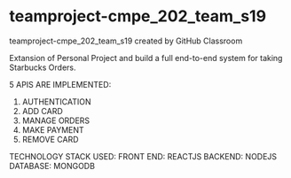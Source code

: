 # teamproject-cmpe_202_team_s19
teamproject-cmpe_202_team_s19 created by GitHub Classroom

Extansion of  Personal Project and build a full end-to-end system for taking Starbucks Orders. 


5 APIS ARE IMPLEMENTED:

1. AUTHENTICATION
2. ADD CARD
3. MANAGE ORDERS
4. MAKE PAYMENT
5. REMOVE CARD



TECHNOLOGY STACK USED:
FRONT END: REACTJS
BACKEND: NODEJS
DATABASE: MONGODB
